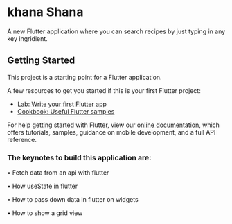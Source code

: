 # khana Shana

A new Flutter application where you can search recipes by just typing in any key ingridient.

## Getting Started

This project is a starting point for a Flutter application.

A few resources to get you started if this is your first Flutter project:

- [Lab: Write your first Flutter app](https://flutter.dev/docs/get-started/codelab)
- [Cookbook: Useful Flutter samples](https://flutter.dev/docs/cookbook)

For help getting started with Flutter, view our
[online documentation](https://flutter.dev/docs), which offers tutorials,
samples, guidance on mobile development, and a full API reference.

### The keynotes to build this application are:


• Fetch data from an api with flutter

• How useState in flutter

• How to pass down data in flutter on widgets

• How to show a grid view
